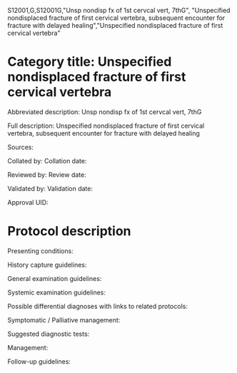 S12001,G,S12001G,"Unsp nondisp fx of 1st cervcal vert, 7thG", "Unspecified nondisplaced fracture of first cervical vertebra, subsequent encounter for fracture with delayed healing","Unspecified nondisplaced fracture of first cervical vertebra"
# Category title: Unspecified nondisplaced fracture of first cervical vertebra

Abbreviated description: Unsp nondisp fx of 1st cervcal vert, 7thG

Full description: Unspecified nondisplaced fracture of first cervical vertebra, subsequent encounter for fracture with delayed healing

Sources:

Collated by:
Collation date:

Reviewed by:
Review date:

Validated by:
Validation date:

Approval UID:

# Protocol description

Presenting conditions:

History capture guidelines:

General examination guidelines:

Systemic examination guidelines:

Possible differential diagnoses with links to related protocols:

Symptomatic / Palliative management:

Suggested diagnostic tests:

Management:

Follow-up guidelines:
